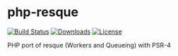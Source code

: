 # php-resque
[![Build Status](https://travis-ci.org/CraryPrimitiveMan/php-resque.png?branch=master)](https://travis-ci.org/CraryPrimitiveMan/php-resque)
[![Downloads](https://img.shields.io/packagist/dt/CraryPrimitiveMan/php-resque.svg)](https://packagist.org/packages/craryprimitiveman/php-resque)
[![License](https://img.shields.io/packagist/l/CraryPrimitiveMan/php-resque.svg)](https://github.com/CraryPrimitiveMan/php-resque/blob/master/LICENSE)

PHP port of resque (Workers and Queueing) with PSR-4

